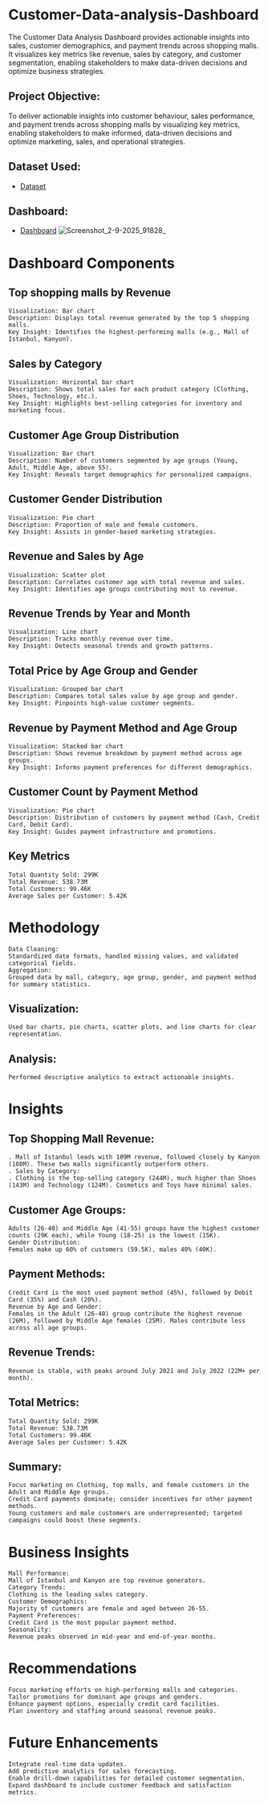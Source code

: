 # Customer-Data-analysis-Dashboard
The Customer Data Analysis Dashboard provides actionable insights into sales, customer demographics, and payment trends across shopping malls. It visualizes key metrics like revenue, sales by category, and customer segmentation, enabling stakeholders to make data-driven decisions and optimize business strategies.
## Project Objective:
To deliver actionable insights into customer behaviour, sales performance, and payment trends across shopping malls by visualizing key metrics, enabling stakeholders to make informed, data-driven decisions and optimize marketing, sales, and operational strategies.
## Dataset Used:
- <a href="https://github.com/venunelaturi/Customer-Data-analysis-Dashboard/blob/main/customers.xlsx">Dataset</a>
## Dashboard:
- <a href="https://github.com/venunelaturi/Customer-Data-analysis-Dashboard/blob/main/Screenshot_2-9-2025_91828_.jpeg">Dashboard</a>
![Screenshot_2-9-2025_91828_](https://github.com/user-attachments/assets/ce05e63c-76e9-4b95-a17d-6ec27484431b)

# Dashboard Components
## Top shopping malls by Revenue
	Visualization: Bar chart
	Description: Displays total revenue generated by the top 5 shopping malls.
	Key Insight: Identifies the highest-performing malls (e.g., Mall of Istanbul, Kanyon).
## Sales by Category
	Visualization: Horizontal bar chart
	Description: Shows total sales for each product category (Clothing, Shoes, Technology, etc.).
	Key Insight: Highlights best-selling categories for inventory and marketing focus.
## Customer Age Group Distribution
	Visualization: Bar chart
	Description: Number of customers segmented by age groups (Young, Adult, Middle Age, above 55).
	Key Insight: Reveals target demographics for personalized campaigns.
## Customer Gender Distribution
	Visualization: Pie chart
	Description: Proportion of male and female customers.
	Key Insight: Assists in gender-based marketing strategies.
## Revenue and Sales by Age
	Visualization: Scatter plot
	Description: Correlates customer age with total revenue and sales.
	Key Insight: Identifies age groups contributing most to revenue.
## Revenue Trends by Year and Month
	Visualization: Line chart
	Description: Tracks monthly revenue over time.
	Key Insight: Detects seasonal trends and growth patterns.
## Total Price by Age Group and Gender
	Visualization: Grouped bar chart
	Description: Compares total sales value by age group and gender.
	Key Insight: Pinpoints high-value customer segments.
## Revenue by Payment Method and Age Group
	Visualization: Stacked bar chart
	Description: Shows revenue breakdown by payment method across age groups.
	Key Insight: Informs payment preferences for different demographics.
## Customer Count by Payment Method
	Visualization: Pie chart
	Description: Distribution of customers by payment method (Cash, Credit Card, Debit Card).
	Key Insight: Guides payment infrastructure and promotions.
## Key Metrics
	Total Quantity Sold: 299K
	Total Revenue: 538.73M
	Total Customers: 99.46K
	Average Sales per Customer: 5.42K

# Methodology
	Data Cleaning:
	Standardized date formats, handled missing values, and validated categorical fields.
	Aggregation:
	Grouped data by mall, category, age group, gender, and payment method for summary statistics.
## Visualization:
	Used bar charts, pie charts, scatter plots, and line charts for clear representation.
## Analysis:
	Performed descriptive analytics to extract actionable insights.

# Insights
## Top Shopping Mall Revenue:
	. Mall of Istanbul leads with 109M revenue, followed closely by Kanyon (108M). These two malls significantly outperform others.
	. Sales by Category:
	. Clothing is the top-selling category (244M), much higher than Shoes (143M) and Technology (124M). Cosmetics and Toys have minimal sales.
## Customer Age Groups:
	Adults (26-40) and Middle Age (41-55) groups have the highest customer counts (29K each), while Young (18-25) is the lowest (15K).
	Gender Distribution:
	Females make up 60% of customers (59.5K), males 40% (40K).
## Payment Methods:
	Credit Card is the most used payment method (45%), followed by Debit Card (35%) and Cash (20%).
	Revenue by Age and Gender:
	Females in the Adult (26-40) group contribute the highest revenue (26M), followed by Middle Age females (25M). Males contribute less across all age groups.
## Revenue Trends:
	Revenue is stable, with peaks around July 2021 and July 2022 (22M+ per month).
## Total Metrics:
	Total Quantity Sold: 299K
	Total Revenue: 538.73M
	Total Customers: 99.46K
	Average Sales per Customer: 5.42K
## Summary:
	Focus marketing on Clothing, top malls, and female customers in the Adult and Middle Age groups.
	Credit Card payments dominate; consider incentives for other payment methods.
	Young customers and male customers are underrepresented; targeted campaigns could boost these segments.


# Business Insights
	Mall Performance:
	Mall of Istanbul and Kanyon are top revenue generators.
	Category Trends:
	Clothing is the leading sales category.
	Customer Demographics:
	Majority of customers are female and aged between 26-55.
	Payment Preferences:
	Credit Card is the most popular payment method.
	Seasonality:
	Revenue peaks observed in mid-year and end-of-year months.

# Recommendations
	Focus marketing efforts on high-performing malls and categories.
	Tailor promotions for dominant age groups and genders.
	Enhance payment options, especially credit card facilities.
	Plan inventory and staffing around seasonal revenue peaks.

# Future Enhancements
	Integrate real-time data updates.
	Add predictive analytics for sales forecasting.
	Enable drill-down capabilities for detailed customer segmentation.
	Expand dashboard to include customer feedback and satisfaction metrics.

